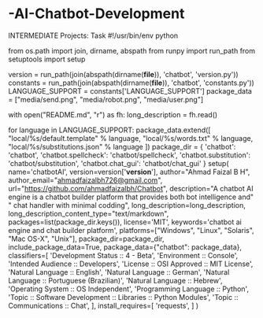 # -AI-Chatbot-Development
INTERMEDIATE Projects: Task 
#!/usr/bin/env python

from os.path import join, dirname, abspath
from runpy import run_path
from setuptools import setup


version = run_path(join(abspath(dirname(__file__)), 'chatbot', 'version.py'))
constants = run_path(join(abspath(dirname(__file__)), 'chatbot', 'constants.py'))
LANGUAGE_SUPPORT = constants['LANGUAGE_SUPPORT']
package_data = ["media/send.png", "media/robot.png", "media/user.png"]

with open("README.md", "r") as fh:
    long_description = fh.read()

for language in LANGUAGE_SUPPORT:
    package_data.extend([
        "local/%s/default.template" % language,
        "local/%s/words.txt" % language,
        "local/%s/substitutions.json" % language
    ])
package_dir = {
        'chatbot': 'chatbot',
        'chatbot.spellcheck': 'chatbot/spellcheck',
        'chatbot.substitution': 'chatbot/substitution',
        'chatbot.chat_gui': 'chatbot/chat_gui'
    }
setup(
    name='chatbotAI',
    version=version['__version__'],
    author="Ahmad Faizal B H",
    author_email="ahmadfaizalbh726@gmail.com",
    url="https://github.com/ahmadfaizalbh/Chatbot",
    description="A chatbot AI engine is a chatbot builder platform that provides both bot intelligence and"
                " chat handler with minimal codding",
    long_description=long_description,
    long_description_content_type="text/markdown",
    packages=list(package_dir.keys()),
    license='MIT',
    keywords='chatbot ai engine and chat builder platform',
    platforms=["Windows", "Linux", "Solaris", "Mac OS-X", "Unix"],
    package_dir=package_dir,
    include_package_data=True,
    package_data={"chatbot":  package_data},
    classifiers=[
        'Development Status :: 4 - Beta',
        'Environment :: Console',
        'Intended Audience :: Developers',
        'License :: OSI Approved :: MIT License',
        'Natural Language :: English',
        'Natural Language :: German',
        'Natural Language :: Portuguese (Brazilian)',
        'Natural Language :: Hebrew',
        'Operating System :: OS Independent',
        'Programming Language :: Python',
        'Topic :: Software Development :: Libraries :: Python Modules',
        'Topic :: Communications :: Chat',
    ],
    install_requires=[
          'requests',
      ]
)
